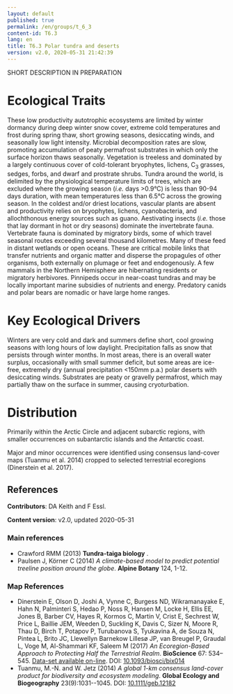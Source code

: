 ```yaml
---
layout: default
published: true
permalink: /en/groups/t_6_3
content-id: T6.3
lang: en
title: T6.3 Polar tundra and deserts
version: v2.0, 2020-05-31 21:42:39
---
```


SHORT DESCRIPTION IN PREPARATION

# Ecological Traits
 
These low productivity autotrophic ecosystems are limited by winter dormancy during deep winter snow cover, extreme cold temperatures and frost during spring thaw, short growing seasons, desiccating winds, and seasonally low light intensity. Microbial decomposition rates are slow, promoting accumulation of peaty permafrost substrates in which only the surface horizon thaws seasonally. Vegetation is treeless and dominated by a largely continuous cover of cold-tolerant bryophytes, lichens, C<sub>3</sub> grasses, sedges, forbs, and dwarf and prostrate shrubs. Tundra around the world, is delimited by the physiological temperature limits of trees, which are excluded where the growing season (<i>i.e.</i> days >0.9°C) is less than 90-94 days duration, with mean temperatures less than 6.5°C across the growing season. In the coldest and/or driest locations, vascular plants are absent and productivity relies on bryophytes, lichens, cyanobacteria, and allochthonous energy sources such as guano. Aestivating insects (<i>i.e.</i> those that lay dormant in hot or dry seasons) dominate the invertebrate fauna. Vertebrate fauna is dominated by migratory birds, some of which travel seasonal routes exceeding several thousand kilometres. Many of these feed in distant wetlands or open oceans. These are critical mobile links that transfer nutrients and organic matter and disperse the propagules of other organisms, both externally on plumage or feet and endogenously. A few mammals in the Northern Hemisphere are hibernating residents or migratory herbivores. Pinnipeds occur in near-coast tundras and may be locally important marine subsidies of nutrients and energy. Predatory canids and polar bears are nomadic or have large home ranges. 
 
# Key Ecological Drivers
 
Winters are very cold and dark and summers define short, cool growing seasons with long hours of low daylight. Precipitation falls as snow that persists through winter months. In most areas, there is an overall water surplus, occasionally with small summer deficit, but some areas are ice-free, extremely dry (annual precipitation <150mm p.a.) polar deserts with desiccating winds. Substrates are peaty or gravelly permafrost, which may partially thaw on the surface in summer, causing cryoturbation.
 
# Distribution
 
Primarily within the Arctic Circle and adjacent subarctic regions, with smaller occurrences on subantarctic islands and the Antarctic coast.

Major and minor occurrences were identified using consensus land-cover maps (Tuanmu et al. 2014) cropped to selected terrestrial ecoregions (Dinerstein et al. 2017).

## References

**Contributors**: DA Keith and F Essl.

**Content version**: v2.0, updated 2020-05-31

### Main references
* Crawford RMM  (2013) **Tundra-taiga biology** .
* Paulsen J, Körner C (2014) *A climate-based model to predict potential treeline position around the globe*. **Alpine Botany** 124, 1-12.

### Map References
* Dinerstein E, Olson D, Joshi A, Vynne C, Burgess ND, Wikramanayake E, Hahn N, Palminteri S, Hedao P, Noss R, Hansen M, Locke H, Ellis EE, Jones B, Barber CV, Hayes R, Kormos C, Martin V, Crist E, Sechrest W, Price L, Baillie JEM, Weeden D, Suckling K, Davis C, Sizer N, Moore R, Thau D, Birch T, Potapov P, Turubanova S, Tyukavina A, de Souza N, Pintea L, Brito JC, Llewellyn Barnekow Lillesø JP, van Breugel P, Graudal L, Voge M, Al-Shammari KF, Saleem M  (2017) *An Ecoregion-Based Approach to Protecting Half the Terrestrial Realm*. **BioScience** 67: 534–545. [Data-set available on-line](https://ecoregions2017.appspot.com/). DOI: [10.1093/biosci/bix014](http://doi.org/10.1093/biosci/bix014)
* Tuanmu, M.-N. and W. Jetz (2014) *A global 1-km consensus land-cover product for biodiversity and ecosystem modeling*. **Global Ecology and Biogeography** 23(9):1031--1045. DOI: [10.1111/geb.12182](http://doi.org/10.1111/geb.12182)


